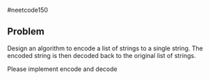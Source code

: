 #neetcode150

Problem
------
Design an algorithm to encode a list of strings to a single string. The encoded string is then decoded back to the original list of strings.

Please implement encode and decode